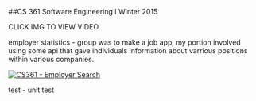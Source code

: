 ##CS 361  Software Engineering I
Winter 2015

CLICK IMG TO VIEW VIDEO

employer statistics -  group was to make a job app, my portion involved using some api that gave individuals information about varrious positions within various companies. 

[![CS361 - Employer Search ](http://img.youtube.com/vi/9w_ldpSceY0/0.jpg)](http://www.youtube.com/watch?v=9w_ldpSceY0)

test - unit test 

        
